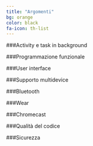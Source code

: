 ```yaml
---
title: "Argomenti"
bg: orange
color: black
fa-icon: th-list
---
```


###Activity e task in background

###Programmazione funzionale

###User interface

###Supporto multidevice

###Bluetooth

###Wear

###Chromecast

###Qualità del codice

###Sicurezza

